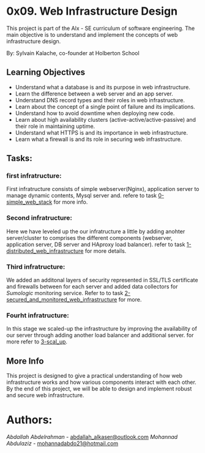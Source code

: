# 0x09. Web Infrastructure Design

This project is part of the Alx - SE curriculum of software engineering. The main objective is to understand and implement the concepts of web infrastructure design.

By: Sylvain Kalache, co-founder at Holberton School


## Learning Objectives

- Understand what a database is and its purpose in web infrastructure.
- Learn the difference between a web server and an app server.
- Understand DNS record types and their roles in web infrastructure.
- Learn about the concept of a single point of failure and its implications.
- Understand how to avoid downtime when deploying new code.
- Learn about high availability clusters (active-active/active-passive) and their role in maintaining uptime.
- Understand what HTTPS is and its importance in web infrastructure.
- Learn what a firewall is and its role in securing web infrastructure.

## Tasks:

### first infratructure:

First infratructure consists of simple webserver(Nginx), application server to manage dynamic contents, Mysql server and.
refere to task [0-simple_web_stack](https://github.com/Mohabdo21/alx-system_engineering-devops/blob/master/0x09-web_infrastructure_design/0-simple_web_stack.md) for more info.

### Second infratructure:

Here we have leveled up the our infratructure a little by adding anohter server/cluster to comprises the different components (webserver, application server, DB server and HAproxy load balancer). refer to task [1-distributed_web_infrastructure](https://github.com/Mohabdo21/alx-system_engineering-devops/blob/master/0x09-web_infrastructure_design/1-distributed_web_infrastructure.md) for more details.

### Third infratructure:

We added an additonal layers of security represented in SSL/TLS certificate and firewalls between for each server and added data collectors for  _Sumologic_  monitoring service. Refer to to task [2-secured_and_monitored_web_infrastructure](https://github.com/Mohabdo21/alx-system_engineering-devops/blob/master/0x09-web_infrastructure_design/2-secured_and_monitored_web_infrastructure.md) for more.

### Fourht infratructure:

In this stage we scaled-up the infrastructure by improving the availability of our server through adding another load balancer and additional server. for more refer to [3-scal_up](https://github.com/Mohabdo21/alx-system_engineering-devops/blob/master/0x09-web_infrastructure_design/3-scale_up.md).

## More Info

This project is designed to give a practical understanding of how web infrastructure works and how various components interact with each other. By the end of this project, we will be able to design and implement robust and secure web infrastructure.

# Authors:
_Abdallah Abdelrahman_ - abdallah_alkaser@outlook.com
_Mohannad Abdulaziz_ - mohannadabdo21@hotmail.com
